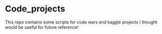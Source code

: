 # Code_projects
This repo contains some scripts for code wars and kaggle projects I thought would be useful for future reference!
